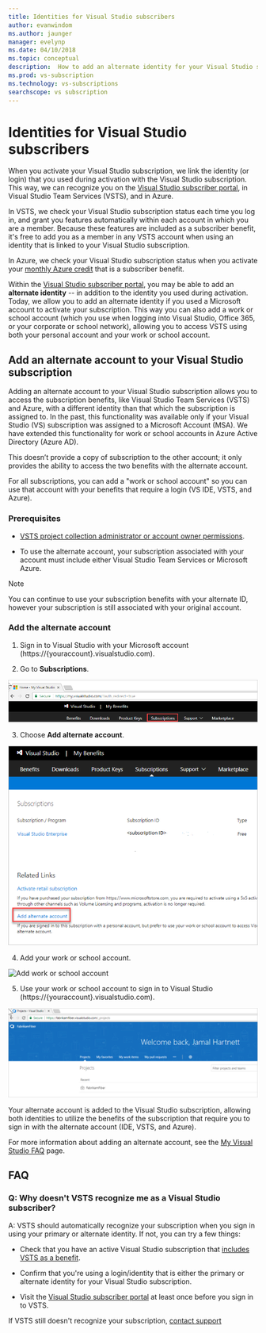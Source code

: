 ```yaml
---
title: Identities for Visual Studio subscribers
author: evanwindom
ms.author: jaunger
manager: evelynp
ms.date: 04/10/2018
ms.topic: conceptual
description:  How to add an alternate identity for your Visual Studio subscription, to use for VSTS and Azure
ms.prod: vs-subscription
ms.technology: vs-subscriptions
searchscope: vs subscription
---
```


# Identities for Visual Studio subscribers

When you activate your Visual Studio subscription, we link the identity (or login) that you used during activation with the Visual Studio subscription. This way,
we can recognize you on the [Visual Studio subscriber portal](https://my.visualstudio.com?wt.mc_id=o~msft~docs), in Visual Studio Team Services (VSTS), and in Azure.

In VSTS, we check your Visual Studio subscription status each time you log in, and grant you features automatically within each account in which you are a member.
Because these features are included as a subscriber benefit, it's free to add you as a member in any VSTS account when using an identity that is linked to your Visual Studio subscription.

In Azure, we check your Visual Studio subscription status when you activate your [monthly Azure credit](https://azure.microsoft.com/pricing/member-offers/credit-for-visual-studio-subscribers/)
that is a subscriber benefit.

Within the [Visual Studio subscriber portal](https://my.visualstudio.com?wt.mc_id=o~msft~docs), you may be able to add an **alternate identity** -- in addition to the identity you used during activation. Today, we allow you to add an alternate identity if you used a Microsoft account to activate your subscription. This way you can also add a work or school account (which you use when logging into Visual Studio, Office 365, or your corporate or school network), allowing you to access VSTS using both your personal account and your work or school account.

## Add an alternate account to your Visual Studio subscription

Adding an alternate account to your Visual Studio subscription allows you to access the subscription benefits, like Visual Studio Team Services (VSTS) and Azure, with a different identity than that which the subscription is assigned to. In the past, this functionality was available only if your Visual Studio (VS) subscription was assigned to a Microsoft Account (MSA). We have extended this functionality for work or school accounts in Azure Active Directory (Azure AD).

This doesn’t provide a copy of subscription to the other account; it only provides the ability to access the two benefits with the alternate account.

For all subscriptions, you can add a "work or school account" so you can use that account with your benefits that require a login (VS IDE, VSTS, and Azure).

### Prerequisites

* [VSTS project collection administrator or account owner permissions](https://docs.microsoft.com/en-us/vsts/accounts/faq-add-delete-users#find-owner).

* To use the alternate account, your subscription associated with your account must include either Visual Studio Team Services or Microsoft Azure.

> [!Note]
> You can continue to use your subscription benefits with your alternate ID, however your subscription is still associated with your original account.

### Add the alternate account

1. Sign in to Visual Studio with your Microsoft account (https://{youraccount}.visualstudio.com).

2. Go to **Subscriptions**.

  ![Add alternate account - go to subscriptions in VS](_img/vs-alternate-identity/my-vs-subscriptions.png)

3. Choose **Add alternate account**.

  ![Choose add alternate account ](_img/vs-alternate-identity/choose-add-alternate-account.png)

4. Add your work or school account.

  ![Add work or school account](_img/vs-alternate-identity/enter-alternate-account-my-visual-studio-com-portal.png)

5. Use your work or school account to sign in to Visual Studio (https://{youraccount}.visualstudio.com).

  ![Use your work or school account](_img/vs-alternate-identity/sign-in-with-alternate-account.png)

  Your alternate account is added to the Visual Studio subscription, allowing both identities to utilize the benefits of the subscription that require you to sign in with the alternate account (IDE, VSTS, and Azure).

For more information about adding an alternate account, see the [My Visual Studio FAQ](https://www.visualstudio.com/my/myvsfaq#alternate) page.

## FAQ

### Q:  Why doesn't VSTS recognize me as a Visual Studio subscriber?
A: VSTS should automatically recognize your subscription when you sign in using your primary or alternate identity. If not, you can try a few things:

* Check that you have an active Visual Studio subscription that [includes VSTS as a benefit](vs-vsts.md).

* Confirm that you're using a login/identity that is either the primary or alternate identity for your Visual Studio subscription.

* Visit the [Visual Studio subscriber portal](https://my.visualstudio.com?wt.mc_id=o~msft~docs) at least once before you sign in to VSTS.

If VSTS still doesn't recognize your subscription, [contact support](https://www.visualstudio.com/team-services/support/)
